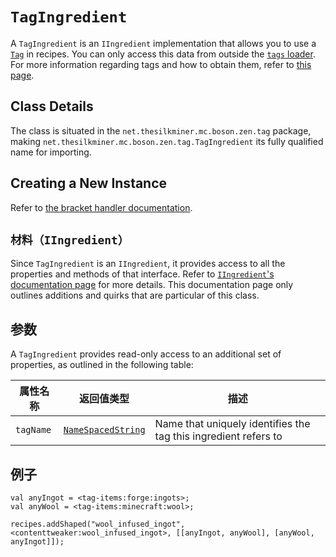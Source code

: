 # `TagIngredient`

A `TagIngredient` is an `IIngredient` implementation that allows you to use a [`Tag`](/Mods/Boson/Tags/Tag/) in recipes. You can only access this data from outside the [`tags` loader](/Mods/Boson/Loaders/Tags/). For more information regarding tags and how to obtain them, refer to [this page](/Mods/Boson/Tags/Concept/).

## Class Details
The class is situated in the `net.thesilkminer.mc.boson.zen.tag` package, making `net.thesilkminer.mc.boson.zen.tag.TagIngredient` its fully qualified name for importing.

## Creating a New Instance
Refer to [the bracket handler documentation](/Mods/Boson/Tags/BracketHandler/).

## `材料（IIngredient）`
Since `TagIngredient` is an `IIngredient`, it provides access to all the properties and methods of that interface. Refer to [`IIngredient`'s documentation page](/Vanilla/Variable_Types/IIngredient/) for more details. This documentation page only outlines additions and quirks that are particular of this class.

## 参数
A `TagIngredient` provides read-only access to an additional set of properties, as outlined in the following table:

| 属性名称      | 返回值类型                                    | 描述                                                              |
| --------- | ---------------------------------------- | --------------------------------------------------------------- |
| `tagName` | [`NameSpacedString`](/Mods/Boson/Names/) | Name that uniquely identifies the tag this ingredient refers to |

## 例子

```zenscript
val anyIngot = <tag-items:forge:ingots>;
val anyWool = <tag-items:minecraft:wool>;

recipes.addShaped("wool_infused_ingot", <contenttweaker:wool_infused_ingot>, [[anyIngot, anyWool], [anyWool, anyIngot]]);
```
